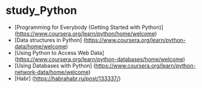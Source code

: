 # study_Python

- [Programming for Everybody (Getting Started with Python)] (https://www.coursera.org/learn/python/home/welcome)
- [Data structures in Python] (https://www.coursera.org/learn/python-data/home/welcome)
- [Using Python to Access Web Data] (https://www.coursera.org/learn/python-databases/home/welcome)
- [Using Databases with Python] (https://www.coursera.org/learn/python-network-data/home/welcome)
- [Habr] (https://habrahabr.ru/post/133337/)
